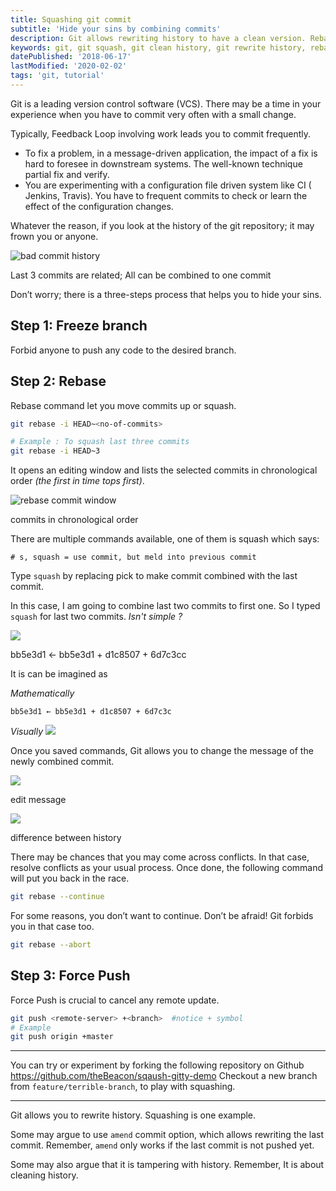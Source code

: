 ```yaml
---
title: Squashing git commit
subtitle: 'Hide your sins by combining commits'
description: Git allows rewriting history to have a clean version. Rebase command that enables you to clean up the frequents commits by offering to squash.
keywords: git, git squash, git clean history, git rewrite history, rebase, squash commit
datePublished: '2018-06-17'
lastModified: '2020-02-02'
tags: 'git, tutorial'
---
```


Git is a leading version control software (VCS). There may be a time in your experience when you have to commit very often with a small change.

Typically, Feedback Loop involving work leads you to commit frequently.

- To fix a problem, in a message-driven application, the impact of a fix is hard to foresee in downstream systems. The well-known technique partial fix and verify.
- You are experimenting with a configuration file driven system like CI ( Jenkins, Travis). You have to frequent commits to check or learn the effect of the configuration changes.

Whatever the reason, if you look at the history of the git repository; it may frown you or anyone.

![bad commit history](https://miro.medium.com/max/2732/1*jX0ARIpb2YAp0vZfIo_PhA.png)

<figcaption>Last 3 commits are related; All can be combined to one commit</figcaption>

Don’t worry; there is a three-steps process that helps you to hide your sins.

## Step 1: Freeze branch

Forbid anyone to push any code to the desired branch.

## Step 2: Rebase

Rebase command let you move commits up or squash.

```sh
git rebase -i HEAD~<no-of-commits>

# Example : To squash last three commits
git rebase -i HEAD~3
```

It opens an editing window and lists the selected commits in chronological order _(the first in time tops first)_.

![rebase commit window](https://miro.medium.com/max/2732/1*lsrZWMPflYbATUqFvRDvrw.png)

<figcaption>commits in chronological order</figcaption>

There are multiple commands available, one of them is squash which says:

```
# s, squash = use commit, but meld into previous commit
```

Type `squash` by replacing pick to make commit combined with the last commit.

In this case, I am going to combine last two commits to first one. So I typed `squash` for last two commits. _Isn't simple ?_

![](https://cdn-images-1.medium.com/max/2400/1*TtZNXAnD73AbE7ULCMTKSA.png)

<figcaption>bb5e3d1 ← bb5e3d1 + d1c8507 + 6d7c3cc</figcaption>

It is can be imagined as

_Mathematically_

```
bb5e3d1 ← bb5e3d1 + d1c8507 + 6d7c3c
```

_Visually_
![](https://cdn-images-1.medium.com/max/2400/1*UnFBSTQ31jzg0ryyHlvMHQ.png)

Once you saved commands, Git allows you to change the message of the newly combined commit.

![](https://cdn-images-1.medium.com/max/2400/1*s19RhFyIKJLp0hQmIekraw.png)

<figcaption>edit message</figcaption>

![](https://cdn-images-1.medium.com/max/2400/1*T64kb-Pax5rXiih1DDmVrw.png)

<figcaption>difference between history</figcaption>

There may be chances that you may come across conflicts. In that case, resolve conflicts as your usual process. Once done, the following command will put you back in the race.

```sh
git rebase --continue
```

For some reasons, you don’t want to continue. Don’t be afraid! Git forbids you in that case too.

```sh
git rebase --abort
```

## Step 3: Force Push

Force Push is crucial to cancel any remote update.

```sh
git push <remote-server> +<branch>  #notice + symbol
# Example
git push origin +master
```

---

You can try or experiment by forking the following repository on Github
https://github.com/theBeacon/sqaush-gitty-demo
Checkout a new branch from `feature/terrible-branch`, to play with squashing.

---

Git allows you to rewrite history. Squashing is one example.

Some may argue to use `amend` commit option, which allows rewriting the last commit. Remember, `amend` only works if the last commit is not pushed yet.

Some may also argue that it is tampering with history. Remember, It is about cleaning history.
